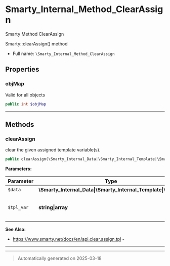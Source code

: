 
# Smarty_Internal_Method_ClearAssign

Smarty Method ClearAssign

Smarty::clearAssign() method

* Full name: `\Smarty_Internal_Method_ClearAssign`



## Properties


### objMap

Valid for all objects

```php
public int $objMap
```






***

## Methods


### clearAssign

clear the given assigned template variable(s).

```php
public clearAssign(\Smarty_Internal_Data|\Smarty_Internal_Template|\Smarty $data, string|array $tpl_var): \Smarty_Internal_Data|\Smarty_Internal_Template|\Smarty
```








**Parameters:**

| Parameter | Type | Description |
|-----------|------|-------------|
| `$data` | **\Smarty_Internal_Data&#124;\Smarty_Internal_Template&#124;\Smarty** |  |
| `$tpl_var` | **string&#124;array** | the template variable(s) to clear |





**See Also:**

* https://www.smarty.net/docs/en/api.clear.assign.tpl - 

***


***
> Automatically generated on 2025-03-18
